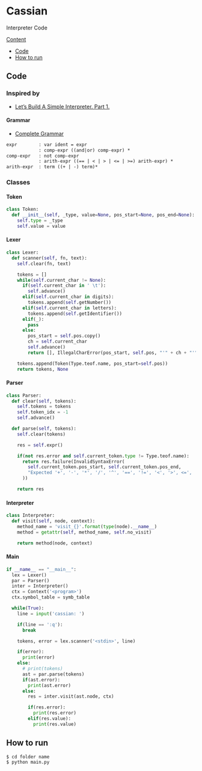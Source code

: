 # Cassian
Interpreter Code

[Content](#cassian)
- [Code](#code)
- [How to run](#how-to-run)

## Code
### Inspired by
- [Let’s Build A Simple Interpreter. Part 1.](https://ruslanspivak.com/lsbasi-part1/)

#### Grammar
- [Complete Grammar](https://github.com/maldonadoq/cassian/blob/master/grammar.txt)
```txt
expr        : var ident = expr
            : comp-expr ((and|or) comp-expr) *
comp-expr   : not comp-expr
            : arith-expr ((== | < | > | <= | >=) arith-expr) *
arith-expr  : term ((+ | -) term)*
```

### Classes

#### Token
```python
class Token:
  def __init__(self, _type, value=None, pos_start=None, pos_end=None):
    self.type = _type
    self.value = value
```

#### Lexer
```python
class Lexer:
  def scanner(self, fn, text):
    self.clear(fn, text)

    tokens = []
    while(self.current_char != None):
      if(self.current_char in ' \t'):
        self.advance()
      elif(self.current_char in digits):
        tokens.append(self.getNumber())
      elif(self.current_char in letters):
        tokens.append(self.getIdentifier())
      elif(_):
        pass
      else:
        pos_start = self.pos.copy()
        ch = self.current_char
        self.advance()
        return [], IllegalCharError(pos_start, self.pos, "'" + ch + "'")

    tokens.append(Token(Type.teof.name, pos_start=self.pos))
    return tokens, None
```

#### Parser
```python
class Parser:
  def clear(self, tokens):
    self.tokens = tokens
    self.token_idx = -1
    self.advance()

  def parse(self, tokens):
    self.clear(tokens)

    res = self.expr()

    if(not res.error and self.current_token.type != Type.teof.name):
      return res.failure(InvalidSyntaxError(
        self.current_token.pos_start, self.current_token.pos_end,
        "Expected '+', '-', '*', '/', '^', '==', '!=', '<', '>', <=', '>=', 'and' or 'or'"
      ))

    return res
```

#### Interpreter
```python
class Interpreter:
  def visit(self, node, context):
    method_name = 'visit_{}'.format(type(node).__name__)
    method = getattr(self, method_name, self.no_visit)

    return method(node, context)
```

#### Main
```python
if __name__ == "__main__":
  lex = Lexer()
  par = Parser()
  inter = Interpreter()
  ctx = Context('<program>')
  ctx.symbol_table = symb_table

  while(True):
    line = input('cassian: ')

    if(line == ':q'):
      break

    tokens, error = lex.scanner('<stdin>', line)

    if(error):
      print(error)
    else:
      # print(tokens)
      ast = par.parse(tokens)
      if(ast.error):
        print(ast.error)
      else:
        res = inter.visit(ast.node, ctx)

        if(res.error):
          print(res.error)
        elif(res.value):
          print(res.value)
```

## How to run

```bash
$ cd folder name
$ python main.py
```
